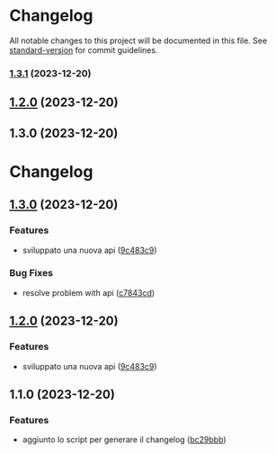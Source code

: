 # Changelog

All notable changes to this project will be documented in this file. See [standard-version](https://github.com/conventional-changelog/standard-version) for commit guidelines.

### [1.3.1](https://github.com/paci1828/ConventionalCommitsTest/compare/v1.3.0...v1.3.1) (2023-12-20)

## [1.2.0](https://github.com/paci1828/ConventionalCommitsTest/compare/v1.1.0...v1.2.0) (2023-12-20)

## 1.3.0 (2023-12-20)

# Changelog
## [1.3.0](https://github.com/paci1828/ConventionalCommitsTest/compare/v1.1.0...v1.3.0) (2023-12-20)


### Features

* sviluppato una nuova api ([9c483c9](https://github.com/paci1828/ConventionalCommitsTest/commit/9c483c9878612057fe7b425cbb3321278ae170e6))


### Bug Fixes

* resolve problem with api ([c7843cd](https://github.com/paci1828/ConventionalCommitsTest/commit/c7843cd8ef9d90fbc26870b3c15a126d276bcec9))



## [1.2.0](https://github.com/paci1828/ConventionalCommitsTest/compare/v1.1.0...v1.2.0) (2023-12-20)


### Features

* sviluppato una nuova api ([9c483c9](https://github.com/paci1828/ConventionalCommitsTest/commit/9c483c9878612057fe7b425cbb3321278ae170e6))



## 1.1.0 (2023-12-20)


### Features

* aggiunto lo script per generare il changelog ([bc29bbb](https://github.com/paci1828/ConventionalCommitsTest/commit/bc29bbb034c2bba26209788b66f9e1aa37ba35ae))
